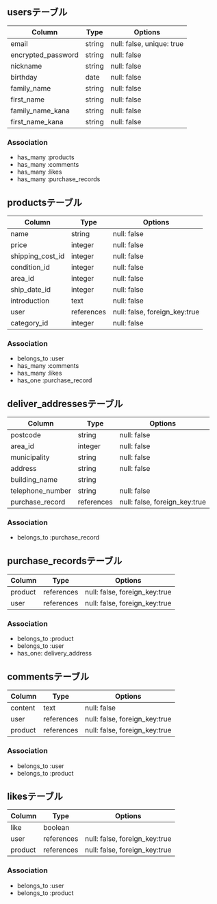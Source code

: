 ## usersテーブル

| Column             | Type     | Options                   |
| ------------------ | -------- | ------------------------- |
| email              | string   | null: false, unique: true |
| encrypted_password | string   | null: false               |
| nickname           | string   | null: false               |
| birthday           | date     | null: false               |
| family_name        | string   | null: false               |
| first_name         | string   | null: false               |
| family_name_kana   | string   | null: false               |
| first_name_kana    | string   | null: false               |

### Association
- has_many :products
- has_many :comments
- has_many :likes
- has_many :purchase_records


## productsテーブル

| Column           | Type       | Options                       |
| ---------------- | ---------- | ----------------------------- |
| name             | string     | null: false                   |
| price            | integer    | null: false                   |
| shipping_cost_id | integer    | null: false                   |
| condition_id     | integer    | null: false                   |
| area_id          | integer    | null: false                   |
| ship_date_id     | integer    | null: false                   |
| introduction     | text       | null: false                   |
| user             | references | null: false, foreign_key:true |
| category_id      | integer    | null: false                   |

### Association
- belongs_to :user
- has_many :comments
- has_many :likes
- has_one :purchase_record


## deliver_addressesテーブル

| Column           | Type       | Options                       |
| ---------------- | ---------- | ----------------------------- |
| postcode         | string     | null: false                   |
| area_id          | integer    | null: false                   |
| municipality     | string     | null: false                   |
| address          | string     | null: false                   |
| building_name    | string     |                               |
| telephone_number | string     | null: false                   |
| purchase_record  | references | null: false, foreign_key:true |


### Association
- belongs_to :purchase_record

## purchase_recordsテーブル

| Column  | Type       | Options                       |
| ------- | ---------- | ----------------------------- |
| product | references | null: false, foreign_key:true |
| user    | references | null: false, foreign_key:true |


### Association
- belongs_to :product
- belongs_to :user
- has_one: delivery_address



## commentsテーブル

| Column  | Type       | Options                       |
| ------- | ---------- | ----------------------------- |
| content | text       | null: false                   |
| user    | references | null: false, foreign_key:true |
| product | references | null: false, foreign_key:true |


### Association
- belongs_to :user
- belongs_to :product


## likesテーブル

| Column  | Type       | Options                       |
| ------- | ---------- | ----------------------------- |
| like    | boolean    |                               |
| user    | references | null: false, foreign_key:true |
| product | references | null: false, foreign_key:true |


### Association
- belongs_to :user
- belongs_to :product



